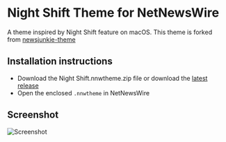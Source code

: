 
# Night Shift Theme for NetNewsWire

A theme inspired by Night Shift feature on macOS. This theme is forked from [newsjunkie-theme](https://github.com/datafunk/NNW-newsjunkie-theme)

## Installation instructions

- Download the Night Shift.nnwtheme.zip file or download the [latest release](https://github.com/swapneelb/NNW-nightshift-theme/releases/download/Latest/Night.Shift.nnwtheme.zip)
- Open the enclosed `.nnwtheme` in NetNewsWire

## Screenshot

![Screenshot](https://github.com/swapneelb/NNW-nightshift-theme/blob/main/Screenshot%202022-06-17%20at%2012.53.55%20PM.jpg)
